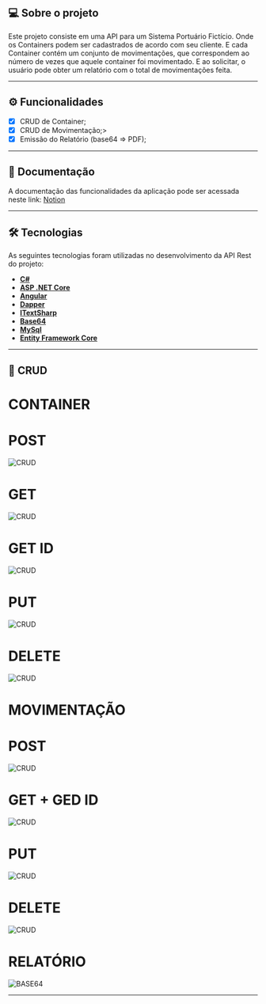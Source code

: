 ## 💻 Sobre o projeto

Este projeto consiste em uma API para um Sistema Portuário Fictício. Onde os Containers podem ser cadastrados de acordo com seu 
cliente. E cada Container contém um conjunto de movimentações, que correspondem ao número de vezes que aquele container foi 
movimentado. E ao solicitar, o usuário pode obter um relatório com o total de movimentações feita.

---

## ⚙️ Funcionalidades

- [x] CRUD de Container;
- [x] CRUD de Movimentação;>
- [X] Emissão do Relatório (base64 => PDF);

---

## 📄 Documentação

A documentação das funcionalidades da aplicação pode ser acessada neste link: <a href="https://tinted-editor-613.notion.site/TESTE-PR-TICO-1556a1348cd8440fb32c2e76043baec1">Notion</a>

---

## 🛠 Tecnologias

As seguintes tecnologias foram utilizadas no desenvolvimento da API Rest do projeto:

- **[C#](https://www.devmedia.com.br/guia/linguagem-csharp/38152#:~:text=C%23%20%C3%A9%20uma%20linguagem%20de,a%20programa%C3%A7%C3%A3o%20Orientada%20a%20Objetos.)**
- **[ASP .NET Core](https://en.wikipedia.org/wiki/ASP.NET_Core)**
- **[Angular](https://pt.wikipedia.org/wiki/Angular_(framework))**
- **[Dapper](https://en.wikipedia.org/wiki/Dapper_ORM)**
- **[ITextSharp](https://en.wikipedia.org/wiki/IText)**
- **[Base64](https://pt.wikipedia.org/wiki/Base64)**
- **[MySql](https://www.mysql.com/)**
- **[Entity Framework Core](https://pt.wikipedia.org/wiki/Entity_Framework)**

---

## 📝 CRUD 

# CONTAINER 

# POST 
![CRUD](./assets/gif1.gif)

# GET 
![CRUD](./assets/gif2.gif)

# GET ID
![CRUD](./assets/gif3.gif)

# PUT  
![CRUD](./assets/gif4.gif)

# DELETE 
![CRUD](./assets/gif5.gif)


# MOVIMENTAÇÃO 

# POST 
![CRUD](./assets/gif6.gif)

# GET + GED ID 
![CRUD](./assets/gif7.gif)

# PUT  
![CRUD](./assets/gif8.gif)

# DELETE 
![CRUD](./assets/gif9.gif)


# RELATÓRIO 

![BASE64](./assets/gif10.gif)

---
